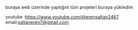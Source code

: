 buraya web üzerinde yaptığım tüm projeleri buraya yükledim 


youtube :https://www.youtube.com/@erensaltan2467
email:saltaneren7@gmail.com

